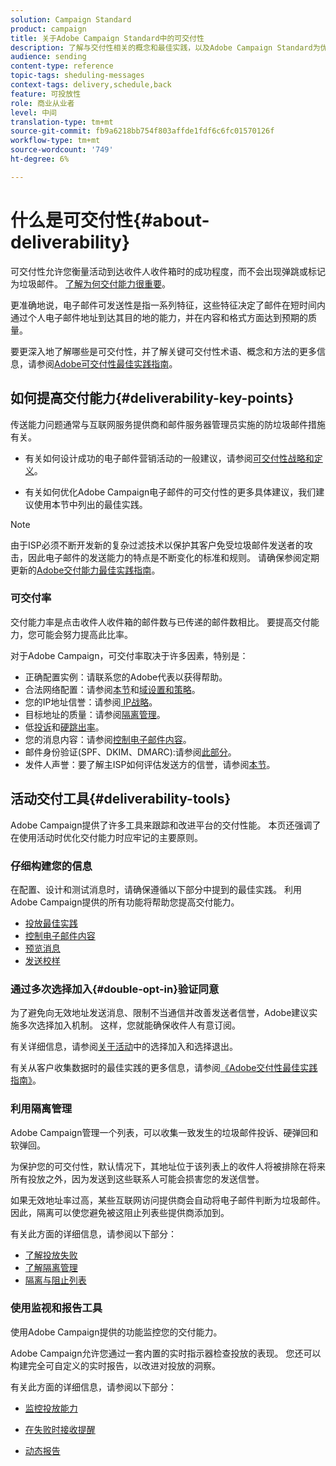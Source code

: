 ```yaml
---
solution: Campaign Standard
product: campaign
title: 关于Adobe Campaign Standard中的可交付性
description: 了解与交付性相关的概念和最佳实践，以及Adobe Campaign Standard为优化发送投放而提供的工具。
audience: sending
content-type: reference
topic-tags: sheduling-messages
context-tags: delivery,schedule,back
feature: 可投放性
role: 商业从业者
level: 中间
translation-type: tm+mt
source-git-commit: fb9a6218bb754f803affde1fdf6c6fc01570126f
workflow-type: tm+mt
source-wordcount: '749'
ht-degree: 6%

---
```



# 什么是可交付性{#about-deliverability}

可交付性允许您衡量活动到达收件人收件箱时的成功程度，而不会出现弹跳或标记为垃圾邮件。 [了解为何交付能力很重要](https://experienceleague.adobe.com/docs/deliverability-learn/deliverability-best-practice-guide/deliverability-strategy-and-definition.html#why-deliverability-matters)。

更准确地说，电子邮件可发送性是指一系列特征，这些特征决定了邮件在短时间内通过个人电子邮件地址到达其目的地的能力，并在内容和格式方面达到预期的质量。<!--These characteristics fall into four main categories: data quality, message and content, sending infrastructure, and reputation. Together, they form the foundation of a successful email deliverability program.-->

要更深入地了解哪些是可交付性，并了解关键可交付性术语、概念和方法的更多信息，请参阅[Adobe可交付性最佳实践指南](https://experienceleague.adobe.com/docs/deliverability-learn/deliverability-best-practice-guide/introduction.html)。

## 如何提高交付能力{#deliverability-key-points}

传送能力问题通常与互联网服务提供商和邮件服务器管理员实施的防垃圾邮件措施有关。

* 有关如何设计成功的电子邮件营销活动的一般建议，请参阅[可交付性战略和定义](https://experienceleague.adobe.com/docs/deliverability-learn/deliverability-best-practice-guide/deliverability-strategy-and-definition.html)。

* 有关如何优化Adobe Campaign电子邮件的可交付性的更多具体建议，我们建议使用本节中列出的最佳实践。

>[!NOTE]
>
>由于ISP必须不断开发新的复杂过滤技术以保护其客户免受垃圾邮件发送者的攻击，因此电子邮件的发送能力的特点是不断变化的标准和规则。 请确保参阅定期更新的[Adobe交付能力最佳实践指南](https://experienceleague.adobe.com/docs/deliverability-learn/deliverability-best-practice-guide/introduction.html)。

### 可交付率

交付能力率是点击收件人收件箱的邮件数与已传递的邮件数相比。 要提高交付能力，您可能会努力提高此比率。

对于Adobe Campaign，可交付率取决于许多因素，特别是：

* 正确配置实例：请联系您的Adobe代表以获得帮助。
* 合法网络配置：请参阅[本节](../../sending/using/optimize-delivery.md#network-config)和[域设置和策略](https://experienceleague.adobe.com/docs/deliverability-learn/deliverability-best-practice-guide/transition-process/infrastructure.html#domain-setup-and-strategy)。
* 您的IP地址信誉：请参阅[ IP战略](https://experienceleague.adobe.com/docs/deliverability-learn/deliverability-best-practice-guide/transition-process/infrastructure.html#ip-strategy)。
* 目标地址的质量：请参阅[隔离管理](../../sending/using/optimize-delivery.md#quarantine-management)。
* 低[投诉](https://experienceleague.adobe.com/docs/deliverability-learn/deliverability-best-practice-guide/metrics-for-deliverability/complaints.html)和[硬跳出率](https://experienceleague.adobe.com/docs/deliverability-learn/deliverability-best-practice-guide/metrics-for-deliverability/bounces.html#hard-bounces)。
* 您的消息内容：请参阅[控制电子邮件内容](../../sending/using/control-email-content.md)。
* 邮件身份验证(SPF、DKIM、DMARC):请参阅[此部分](https://experienceleague.adobe.com/docs/deliverability-learn/deliverability-best-practice-guide/transition-process/infrastructure.html#authentication)。
* 发件人声誉：要了解主ISP如何评估发送方的信誉，请参阅[本节](https://experienceleague.adobe.com/docs/deliverability-learn/deliverability-best-practice-guide/internet-service-provider-specifics/overview.html)。

## 活动交付工具{#deliverability-tools}

Adobe Campaign提供了许多工具来跟踪和改进平台的交付性能。 本页还强调了在使用活动时优化交付能力时应牢记的主要原则。

### 仔细构建您的信息

在配置、设计和测试消息时，请确保遵循以下部分中提到的最佳实践。 利用Adobe Campaign提供的所有功能将帮助您提高交付能力。

* [投放最佳实践](../../sending/using/delivery-best-practices.md)
* [控制电子邮件内容](../../sending/using/control-email-content.md)
* [预览消息](../../sending/using/previewing-messages.md)
* [发送校样](../../sending/using/sending-proofs.md)

### 通过多次选择加入{#double-opt-in}验证同意

为了避免向无效地址发送消息、限制不当通信并改善发送者信誉，Adobe建议实施多次选择加入机制。 这样，您就能确保收件人有意订阅。

有关详细信息，请参阅[关于活动](../../audiences/using/about-opt-in-and-opt-out-in-campaign.md)中的选择加入和选择退出。

有关从客户收集数据时的最佳实践的更多信息，请参阅[《Adobe交付性最佳实践指南》](https://experienceleague.adobe.com/docs/deliverability-learn/deliverability-best-practice-guide/first-impressions/address-collection-and-list-growth.html#data-quality-and-hygiene)。

### 利用隔离管理

Adobe Campaign管理一个列表，可以收集一致发生的垃圾邮件投诉、硬弹回和软弹回。

为保护您的可交付性，默认情况下，其地址位于该列表上的收件人将被排除在将来所有投放之外，因为发送到这些联系人可能会损害您的发送信誉。

如果无效地址率过高，某些互联网访问提供商会自动将电子邮件判断为垃圾邮件。因此，隔离可以使您避免被这阻止列表些提供商添加到。

有关此方面的详细信息，请参阅以下部分：

* [了解投放失败](../../sending/using/understanding-delivery-failures.md)
* [了解隔离管理](../../sending/using/understanding-quarantine-management.md)
* [隔离与阻止列表](../../sending/using/understanding-quarantine-management.md#quarantine-vs-denylist)

### 使用监视和报告工具

使用Adobe Campaign提供的功能监控您的交付能力。

Adobe Campaign允许您通过一套内置的实时指示器检查投放的表现。 <!--For example, you can check the number of messages that are successfully executed, sent and delivered. You can also verify the number of messages that have been opened and the number of messages/links that have been clicked.-->您还可以构建完全可自定义的实时报告，以改进对投放的洞察。

有关此方面的详细信息，请参阅以下部分：

* [监控投放能力](../../sending/using/monitor-deliverability.md)

   <!--[Monitoring a delivery](../../sending/using/monitoring-a-delivery.md)-->
* [在失败时接收提醒](../../sending/using/receiving-alerts-when-failures-happen.md)
* [动态报告](../../reporting/using/about-dynamic-reports.md)

<!--## General recommendations

NOT SURE TO KEEP

Here are a few additional recommendations when it comes to deliverability.

### Send to valid addresses {#valid-addresses}

Spammers often use address generators based on lists of frequent names and first names; in addition, they rarely process technical notifications sent back by mail servers. A high rate of invalid addresses is often interpreted as a sign of spam.

Double opt-in mechanisms and effective handling of technical bounce messages make it possible to avoid this.

### Reduce complaint rate {#reduce-complaint-rate}

ISPs usually have a prominent means of reporting a received message as spam. This makes it possible to identify unreliable sources. By rapidly honoring opt-out requests, making regular use of a given list, verifying consent through a double opt-in system, and implementing feedback loops, you can reduce complaint rates.

<!--Sending to honeypot addresses {#honeypot-addresses}
ISPs and other organizations (refer to https://www.projecthoneypot.org/) make use of mailboxes that do not correspond to physical persons but are created simply to trick spammers. These so-called "honey pot" addresses are published on the Web in order to be collected by spambots and thus catch illegitimate senders. The use of a double opt-in mechanism precludes this sort of address being added to a list. When using a third-party list, you must be sure of the methods employed by its maintainer.-->

<!--## Sending on a regular basis {#regular-deliveries}

Spammers make programmed deliveries to maintain their reputation over time. They sometimes need to adapt their marketing plan to meet the best practices imposed by the ISPs and so, after a peak in reputation (ramp-up), they configure regular deliveries.-->
